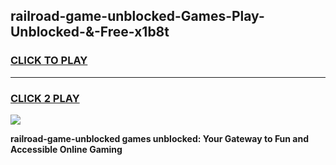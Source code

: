 
## railroad-game-unblocked-Games-Play-Unblocked-&-Free-x1b8t
<h3>
<a href="https://premium76.site?title=railroad-game-unblocked&ref=24A">CLICK TO PLAY</a></h3>
<hr>

<h3>
<a href="https://premium76.site?title=railroad-game-unblocked&ref=24A">CLICK 2 PLAY</a>
  
</h3>

<a href="https://premium76.site?title=railroad-game-unblocked&ref=24A"><img src="https://clearcache.store/games.png"></a>


**railroad-game-unblocked games unblocked: Your Gateway to Fun and Accessible Online Gaming**
